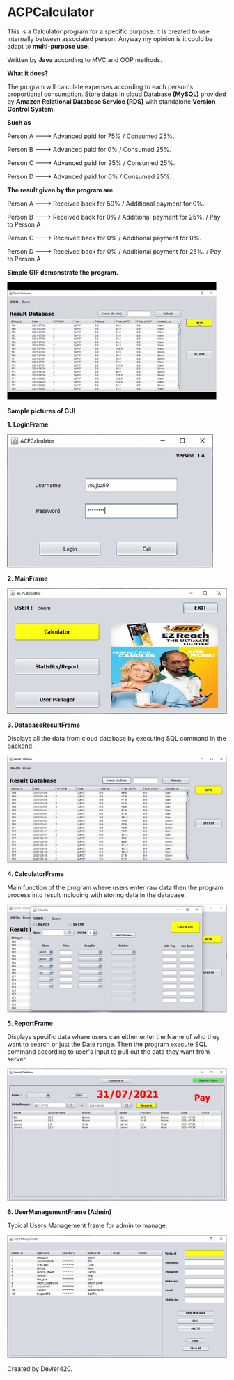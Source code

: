 # ACPCalculator

This is a Calculator program for a specific purpose. It is created to use internally between associated person. Anyway my opinion is it could be adapt to **multi-purpose use**.

Written by **Java** according to MVC and OOP methods.

**What it does?**

The program will calculate expenses according to each person's proportional consumption. Store datas in cloud Database **(MySQL)** provided by **Amazon Relational Database Service (RDS)** with standalone **Version Control System**.

**Such as**

Person A --->   Advanced paid for 75%   / Consumed 25%.

Person B --->   Advanced paid for 0%    / Consumed 25%.

Person C --->   Advanced paid for 25%   / Consumed 25%.

Person D --->   Advanced paid for 0%    / Consumed 25%.

**The result given by the program are**

Person A --->   Received back for 50%   / Additional payment for 0%.

Person B --->   Received back for 0%    / Additional payment for 25%.   / Pay to Person A

Person C --->   Received back for 0%    / Additional payment for 0%.

Person D --->   Received back for 0%    / Additional payment for 25%.   / Pay to Person A

**Simple GIF demonstrate the program.**

![Demo GIF](https://github.com/Devler420/ACPCalculator/blob/main/Animated%20GIF-downsized_large.gif)

**Sample pictures of GUI**

**1. LoginFrame**

![Login-Frame](https://github.com/Devler420/ACPCalculator/blob/main/1LoginFrame.JPG)

**2. MainFrame**

![Main-Frame](https://github.com/Devler420/ACPCalculator/blob/main/2MainFrame.JPG)

**3. DatabaseResultFrame**

Displays all the data from cloud database by executing SQL command in the backend.

![DatabaseResult-Frame](https://github.com/Devler420/ACPCalculator/blob/main/3MainResultFrame.JPG)

**4. CalculatorFrame**

Main function of the program where users enter raw data then the program process into result including with storing data in the database.

![Calculator-Frame](https://github.com/Devler420/ACPCalculator/blob/main/4CalculateFrame.JPG)

**5. ReportFrame**

Displays specific data where users can either enter the Name of who they want to search or just the Date range. Then the program execute SQL command according to user's input to pull out the data they want from server.

![Report-Frame](https://github.com/Devler420/ACPCalculator/blob/main/5reportFrame.JPG)

**6. UserManagementFrame (Admin)**

Typical Users Management frame for admin to manage.

![UserManagement-Frame](https://github.com/Devler420/ACPCalculator/blob/main/6UserFrame.JPG)

Created by Devler420.
